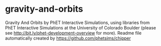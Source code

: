 gravity-and-orbits
===========

Gravity And Orbits by PhET Interactive Simulations, using libraries from PhET Interactive Simulations at the University of Colorado Boulder (please see http://bit.ly/phet-development-overview for more). Readme file automatically created by https://github.com/phetsims/chipper






